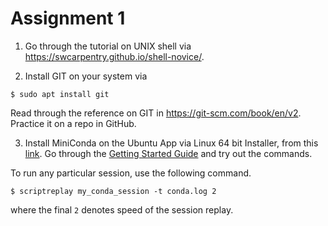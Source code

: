 # Assignment 1

1. Go through the tutorial on UNIX shell via https://swcarpentry.github.io/shell-novice/. 

2. Install GIT on your system via 
```
$ sudo apt install git
```
Read through the reference on GIT in https://git-scm.com/book/en/v2. Practice it on a repo in GitHub. 

3. Install MiniConda on the Ubuntu App via Linux 64 bit Installer, from this [link](https://docs.conda.io/en/latest/miniconda.html). Go through the [Getting Started Guide](https://docs.conda.io/projects/conda/en/latest/user-guide/getting-started.html) and try out the commands.

To run any particular session, use the following command. 
```
$ scriptreplay my_conda_session -t conda.log 2
```
where the final `2` denotes speed of the session replay.